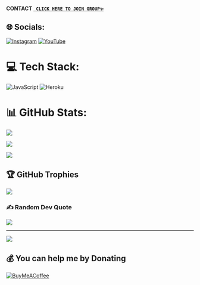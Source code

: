 #### CONTACT [` CLICK HERE TO JOIN GROUP✨`](https://chat.whatsapp.com/FCwVcEZvwWLCcO0h1P2IBG) 

## 🌐 Socials:

[![Instagram](https://img.shields.io/badge/Instagram-%23E4405F.svg?logo=Instagram&logoColor=white)](https://instagram.com/akash_ak_4) [![YouTube](https://img.shields.io/badge/YouTube-%23FF0000.svg?logo=YouTube&logoColor=white)](https://youtube.com/c/https://youtube.com/channel/UCNAXcvRkE73MkHNC0RH1_5Q) 

# 💻 Tech Stack:

![JavaScript](https://img.shields.io/badge/javascript-%23323330.svg?style=for-the-badge&logo=javascript&logoColor=%23F7DF1E) ![Heroku](https://img.shields.io/badge/heroku-%23430098.svg?style=for-the-badge&logo=heroku&logoColor=white)

# 📊 GitHub Stats:

![](https://github-readme-stats.vercel.app/api?username=toxic-leo&theme=radical&hide_border=false&include_all_commits=true&count_private=true)<br/>

![](https://github-readme-streak-stats.herokuapp.com/?user=toxic-leo&theme=radical&hide_border=false)<br/>

![](https://github-readme-stats.vercel.app/api/top-langs/?username=toxic-leo&theme=radical&hide_border=false&include_all_commits=true&count_private=true&layout=compact)

## 🏆 GitHub Trophies

![](https://github-profile-trophy.vercel.app/?username=toxic-leo&theme=radical&no-frame=false&no-bg=false&margin-w=4)

### ✍️ Random Dev Quote

![](https://quotes-github-readme.vercel.app/api?type=horizontal&theme=tokyonight)

---

[![](https://visitcount.itsvg.in/api?id=toxic-leo&icon=0&color=8)](https://visitcount.itsvg.in)

  ## 💰 You can help me by Donating

  [![BuyMeACoffee](https://img.shields.io/badge/Buy%20Me%20a%20Coffee-ffdd00?style=for-the-badge&logo=buy-me-a-coffee&logoColor=black)](https://buymeacoffee.com/toxicleo88p) 

  <!-- Proudly created with GPRM ( https://gprm.itsvg.in ) -->
